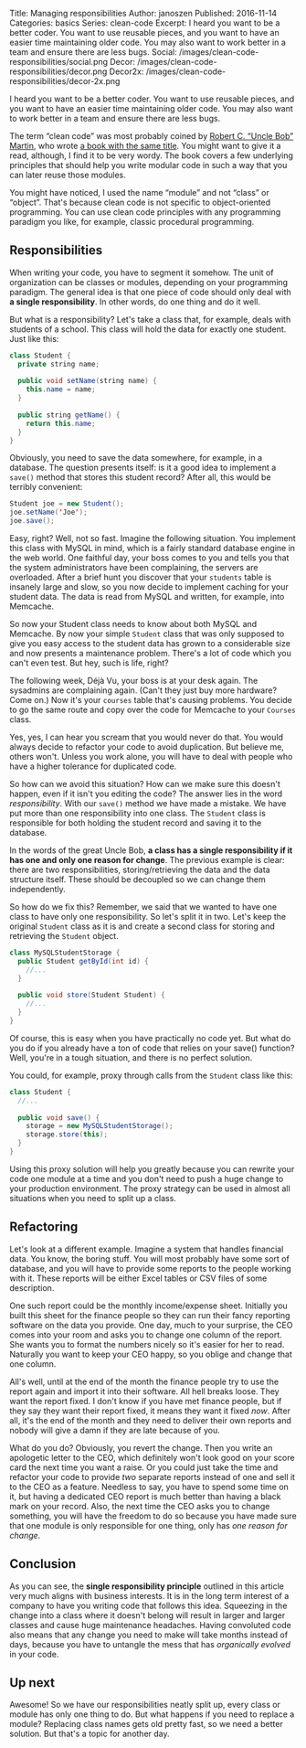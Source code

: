 Title:      Managing responsibilities
Author:     janoszen
Published:  2016-11-14
Categories: basics
Series:     clean-code
Excerpt:    I heard you want to be a better coder. You want to use reusable pieces, and you want to have an easier time 
            maintaining older code. You may also want to work better in a team and ensure there are less bugs.
Social:     /images/clean-code-responsibilities/social.png
Decor:      /images/clean-code-responsibilities/decor.png
Decor2x:    /images/clean-code-responsibilities/decor-2x.png

I heard you want to be a better coder. You want to use reusable pieces, and you want to have an easier time 
maintaining older code. You may also want to work better in a team and ensure there are less bugs. 

The term “clean code” was most probably coined by [Robert C. “Uncle Bob” Martin](https://cleancoders.com/), who wrote
[a book with the same title](/book/uncle-bob-clean-code). You might want to give it a read, although, I find it to be
very wordy. The book covers a few underlying principles that should help you write modular code in such a way that you
can later reuse those modules.

You might have noticed, I used the name “module” and not “class” or “object”. That's because clean code is not 
specific to object-oriented programming. You can use clean code principles with any programming paradigm you 
like, for example, classic procedural programming.

## Responsibilities

When writing your code, you have to segment it somehow. The unit of organization can be classes or 
modules, depending on your programming paradigm. The general idea is that one piece of code should only deal with **a 
single responsibility**. In other words, do one thing and do it well.

But what is a responsibility? Let's take a class that, for example, deals with students of a school. This class 
will hold the data for exactly one student. Just like this:

```java
class Student {
  private string name;
  
  public void setName(string name) {
    this.name = name;
  }
  
  public string getName() {
    return this.name;
  }
}
```

Obviously, you need to save the data somewhere, for example, in a database. The question presents itself: is it a 
good idea to implement a `save()` method that stores this student record? After all, this would be terribly convenient:

```java
Student joe = new Student();
joe.setName('Joe');
joe.save();
```

Easy, right? Well, not so fast. Imagine the following situation. You implement this class with MySQL in mind, which 
is a fairly standard database engine in the web world. One faithful day, your boss comes to you and tells you that the 
system administrators have been complaining, the servers are overloaded. After a brief hunt you discover that your 
`students` table is insanely large and slow, so you now decide to implement caching for your student data. The data is 
read from MySQL and written, for example, into Memcache.

So now your Student class needs to know about both MySQL and Memcache. By now your simple `Student` class that was 
only supposed to give you easy access to the student data has grown to a considerable size and now presents a 
maintenance problem. There's a lot of code which you can't even test. But hey, such is life, right?

The following week, Déjà Vu, your boss is at your desk again. The sysadmins are complaining again. (Can't they just 
buy more hardware? Come on.) Now it's your `courses` table that's causing problems. You decide to go the same route 
and copy over the code for Memcache to your `Courses` class.

Yes, yes, I can hear you scream that you would never do that. You would always decide to refactor your code to avoid 
duplication. But believe me, others won't. Unless you work alone, you will have to deal with people who have a higher 
tolerance for duplicated code.

So how can we avoid this situation? How can we make sure this doesn't happen, even if it isn't you editing the code? 
The answer lies in the word *responsibility*. With our `save()` method we have made a mistake. We have put more than 
one responsibility into one class. The `Student` class is responsible for both holding the student record and saving 
it to the database.

In the words of the great Uncle Bob, **a class has a single responsibility if it has one and only one reason for 
change**. The previous example is clear: there are two responsibilities, storing/retrieving the data and the data 
structure itself. These should be decoupled so we can change them independently.

So how do we fix this? Remember, we said that we wanted to have one class to have only one responsibility. So let's 
split it in two. Let's keep the original `Student` class as it is and create a second class for storing and 
retrieving the `Student` object.

```java
class MySQLStudentStorage {
  public Student getById(int id) {
    //...
  }
  
  public void store(Student Student) {
    //...
  }
}
```

Of course, this is easy when you have practically no code yet. But what do you do if you already have a ton of code 
that relies on your save() function? Well, you're in a tough situation, and there is no perfect solution.

You could, for example, proxy through calls from the `Student` class like this:

```java
class Student {
  //...
  
  public void save() {
    storage = new MySQLStudentStorage();
    storage.store(this);
  }
}
```

Using this proxy solution will help you greatly because you can rewrite your code one module at a time and you don't 
need to push a huge change to your production environment. The proxy strategy can be used in almost all 
situations when you need to split up a class.

## Refactoring

Let's look at a different example. Imagine a system that handles financial data. You know, the boring stuff. You will
most probably have some sort of database, and you will have to provide some reports to the people working with it. 
These reports will be either Excel tables or CSV files of some description.

One such report could be the monthly income/expense sheet. Initially you built this sheet for the finance people so 
they can run their fancy reporting software on the data you provide. One day, much to your surprise, the CEO comes 
into your room and asks you to change one column of the report. She wants you to format the numbers nicely so it's 
easier for her to read. Naturally you want to keep your CEO happy, so you oblige and change that one column.

All's well, until at the end of the month the finance people try to use the report again and import it into their 
software. All hell breaks loose. They want the report fixed. I don't know if you have met finance people, but if they
say they want their report fixed, it means they want it fixed *now*. After all, it's the end of the month and they 
need to deliver their own reports and nobody will give a damn if they are late because of you.

What do you do? Obviously, you revert the change. Then you write an apologetic letter to the CEO, which 
definitely won't look good on your score card the next time you want a raise. Or you could just take the time and 
refactor your code to provide *two* separate reports instead of one and sell it to the CEO as a feature. Needless to 
say, you have to spend some time on it, but having a dedicated CEO report is much better than having a black mark on 
your record. Also, the next time the CEO asks you to change something, you will have the freedom to do so because you
have made sure that one module is only responsible for one thing, only has *one reason for change*. 

## Conclusion

As you can see, the **single responsibility principle** outlined in this article very much aligns with business 
interests. It is in the long term interest of a company to have you writing code that follows this idea. Squeezing in 
the change into a class where it doesn't belong will result in larger and larger classes and cause huge maintenance
headaches. Having convoluted code also means that any change you need to make will take months instead of days, because
you have to untangle the mess that has *organically evolved* in your code. 

## Up next

Awesome! So we have our responsibilities neatly split up, every class or module has only one thing to do. But what 
happens if you need to replace a module? Replacing class names gets old pretty fast, so we need a better solution. 
But that's a topic for another day.